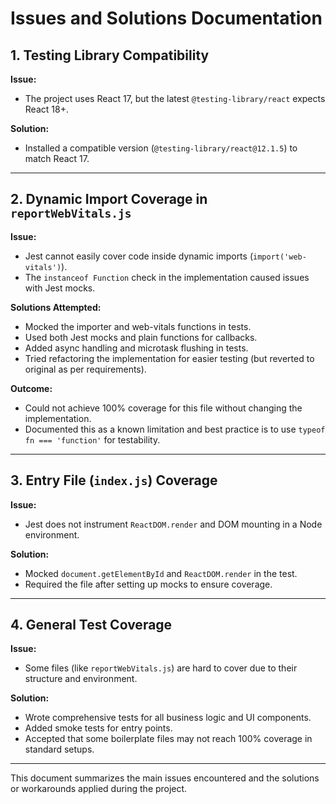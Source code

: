 # Issues and Solutions Documentation

## 1. Testing Library Compatibility

**Issue:**

- The project uses React 17, but the latest `@testing-library/react` expects React 18+.

**Solution:**

- Installed a compatible version (`@testing-library/react@12.1.5`) to match React 17.

---

## 2. Dynamic Import Coverage in `reportWebVitals.js`

**Issue:**

- Jest cannot easily cover code inside dynamic imports (`import('web-vitals')`).
- The `instanceof Function` check in the implementation caused issues with Jest mocks.

**Solutions Attempted:**

- Mocked the importer and web-vitals functions in tests.
- Used both Jest mocks and plain functions for callbacks.
- Added async handling and microtask flushing in tests.
- Tried refactoring the implementation for easier testing (but reverted to original as per requirements).

**Outcome:**

- Could not achieve 100% coverage for this file without changing the implementation.
- Documented this as a known limitation and best practice is to use `typeof fn === 'function'` for testability.

---

## 3. Entry File (`index.js`) Coverage

**Issue:**

- Jest does not instrument `ReactDOM.render` and DOM mounting in a Node environment.

**Solution:**

- Mocked `document.getElementById` and `ReactDOM.render` in the test.
- Required the file after setting up mocks to ensure coverage.

---

## 4. General Test Coverage

**Issue:**

- Some files (like `reportWebVitals.js`) are hard to cover due to their structure and environment.

**Solution:**

- Wrote comprehensive tests for all business logic and UI components.
- Added smoke tests for entry points.
- Accepted that some boilerplate files may not reach 100% coverage in standard setups.

---

This document summarizes the main issues encountered and the solutions or workarounds applied during the project.
